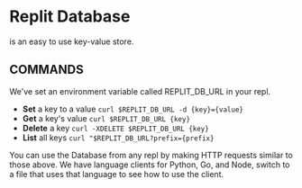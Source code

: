 # Replit Database
is an easy to use key-value store.

## COMMANDS
We've set an environment variable called REPLIT_DB_URL in your repl.

- **Set** a key to a value
`curl $REPLIT_DB_URL -d {key}={value}`
- **Get** a key's value
`curl $REPLIT_DB_URL {key}`
- **Delete** a key
`curl -XDELETE $REPLIT_DB_URL {key}`
- **List** all keys
`curl "$REPLIT_DB_URL?prefix={prefix}`

You can use the Database from any repl by making HTTP requests similar to those above. We have language clients for Python, Go, and Node, switch to a file that uses that language to see how to use the client.